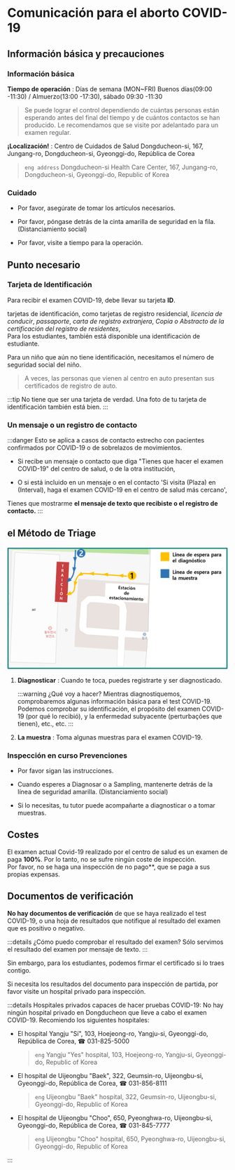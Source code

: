 # Comunicación para el aborto COVID-19

## Información básica y precauciones

### Información básica

**Tiempo de operación** : Días de semana (MON~FRI) Buenos días(09:00 -11:30) / Almuerzo(13:00 -17:30), sábado 09:30 -11:30

> Se puede lograr el control dependiendo de cuántas personas están esperando antes del final del tiempo y de cuántos contactos se han producido.
Le recomendamos que se visite por adelantado para un examen regular.

**¡Localización!** : Centro de Cuidados de Salud Dongducheon-si, 167, Jungang-ro, Dongducheon-si, Gyeonggi-do, República de Corea

> `eng address` Dongducheon-si Health Care Center, 167, Jungang-ro, Dongducheon-si, Gyeonggi-do, Republic of Korea

### Cuidado

- Por favor, asegúrate de tomar los artículos necesarios.

- Por favor, póngase detrás de la cinta amarilla de seguridad en la fila. (Distanciamiento social)

- Por favor, visite a tiempo para la operación.

## Punto necesario

### Tarjeta de Identificación

Para recibir el examen COVID-19, debe llevar su tarjeta **ID**.  

tarjetas de identificación, como tarjetas de registro residencial, *licencia de conducir*, *passaporte*, *carta de registro extranjera*, *Copia o Abstracto de la certificación del registro de residentes*,  
Para los estudiantes, también está disponible una identificación de estudiante.

Para un niño que aún no tiene identificación, necesitamos el número de seguridad social del niño.

> A veces, las personas que vienen al centro en auto presentan sus certificados de registro de auto.

:::tip No tiene que ser una tarjeta de verdad.
Una foto de tu tarjeta de identificación también está bien.
:::

### Un mensaje o un registro de contacto

:::danger Esto se aplica a casos de contacto estrecho con pacientes confirmados por COVID-19 o de sobrelazos de movimientos.

- Si recibe un mensaje o contacto que diga "Tienes que hacer el examen COVID-19" del centro de salud, o de la otra institución,

- O si está incluido en un mensaje o en el contacto 'Si visita (Plaza) en (Interval), haga el examen COVID-19 en el centro de salud más cercano',  

Tienes que mostrarme **el mensaje de texto que recibiste o el registro de contacto.**
:::

## el Método de Triage

![order](./order.png)

1. **Diagnosticar** : Cuando te toca, puedes registrarte y ser diagnosticado.

    :::warning ¿Qué voy a hacer?
    Mientras diagnostiquemos, comprobaremos algunas información básica para el test COVID-19.  
    Podemos comprobar su identificación, el propósito del examen COVID-19 (por qué lo recibió), y la enfermedad subyacente (perturbações que tienen), etc., etc.
    :::

1. **La muestra** : Toma algunas muestras para el examen COVID-19.

### Inspección en curso Prevenciones

- Por favor sigan las instrucciones.

- Cuando esperes a Diagnosar o a Sampling, mantenerte detrás de la línea de seguridad amarilla. (Distanciamiento social)

- Si lo necesitas, tu tutor puede acompañarte a diagnosticar o a tomar muestras.

## Costes

El examen actual Covid-19 realizado por el centro de salud es un examen de paga **100%**.
Por lo tanto, no se sufre ningún coste de inspección.  
Por favor, no se haga una inspección de no pago**, que se paga a sus propias expensas.

## Documentos de verificación

**No hay documentos de verificación** de que se haya realizado el test COVID-19,
o una hoja de resultados que notifique al resultado del examen que es positivo o negativo.

:::details ¿Cómo puedo comprobar el resultado del examen?
Sólo servimos el resultado del examen por mensaje de texto.
:::

Sin embargo, para los estudiantes, podemos firmar el certificado si lo traes contigo.

Si necesita los resultados del documento para inspección de partida,
por favor visite un hospital privado para inspección.

:::details Hospitales privados capaces de hacer pruebas COVID-19:
No hay ningún hospital privado en Dongducheon que lleve a cabo el examen COVID-19. Recomiendo los siguientes hospitales:

- El hospital Yangju "Sí", 103, Hoejeong-ro, Yangju-si, Gyeonggi-do, República de Corea, ☎ 031-825-5000

  > `eng` Yangju "Yes" hospital, 103, Hoejeong-ro, Yangju-si, Gyeonggi-do, Republic of Korea

- El hospital de Uijeongbu "Baek", 322, Geumsin-ro, Uijeongbu-si, Gyeonggi-do, República de Corea, ☎ 031-856-8111

  > `eng` Uijeongbu "Baek" hospital, 322, Geumsin-ro, Uijeongbu-si, Gyeonggi-do, Republic of Korea

- El hospital de Uijeongbu "Choo", 650, Pyeonghwa-ro, Uijeongbu-si, Gyeonggi-do, República de Corea, ☎ 031-845-7777

  > `eng` Uijeongbu "Choo" hospital, 650, Pyeonghwa-ro, Uijeongbu-si, Gyeonggi-do, Republic of Korea

:::
